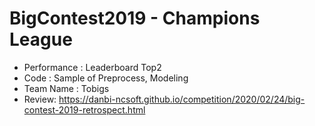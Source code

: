 # BigContest2019 - Champions League
- Performance : Leaderboard Top2
- Code : Sample of Preprocess, Modeling
- Team Name : Tobigs
- Review: https://danbi-ncsoft.github.io/competition/2020/02/24/big-contest-2019-retrospect.html
